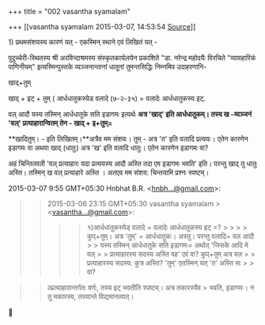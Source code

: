 +++
title = "002 vasantha syamalam"

+++
[[vasantha syamalam	2015-03-07, 14:53:54 [Source](https://groups.google.com/g/samskrita/c/ubXeiOwXQ2Y)]]



1\) प्रथमसंशयस्य कारणं यत् - एकस्मिन् स्थाने एवं लिखितं यत् -

पुदुच्चेरी-स्थितस्य श्री अरविन्दाश्रमस्य संस्कृतकार्यलयेन प्रकाशिते "डा. नरेन्द्र महोदयैः विरचिते "व्यावहारिकं पाणिनीयम्" इत्यस्मिन्पुस्तके व्यञ्जनान्तानां धातूनां तुमन्तसिद्धिः निम्नमिव उदाहरणानि-

खाद्+तुम्

खाद् + इट् + तुम् ( आर्धधातुकस्येड वलादे (७-२-३५) = वलादेः आर्धधातुकस्य इट्.

वल् आदौ यस्य तस्मिन् आर्धधातुके सति इडागमः इत्यर्थः **अत्र 'खाद्' इति आर्धधातुकम्। तस्य ख -व्यञ्जनं 'वल्' प्रत्याहारान्वितम् तेन - खाद् + इ+तुम्=**

**खादितुम्। - इति लिखितम्।**अत्रैव मम संशयः। तुम् - अत्र 'त' इति वलादि प्रत्ययः। एतेन कारणेन इडागमः वा अथवा खाद् (धातुः) अत्र 'ख' इति वलादि धातुः। एतेन कारणेन इडागमः वा?

अहं चिन्तितवती 'वल् प्रत्याहारः यदा प्रत्ययस्य आदौ अस्ति तदा एव इडागमः भवति' इति। परन्तु खाद् तु धातुः अस्ति। तस्मिन् ख वल् प्रत्याहारे अस्ति । अतएव मम संशय: चिन्तयामि प्रश्नः स्पष्टम्।  

2015-03-07 9:55 GMT+05:30 Hnbhat B.R. \<[hnbh...@gmail.com]()\>:  

> 
> > 
> > 
> > 2015-03-06 23:15 GMT+05:30 vasantha syamalam > \<[vasantha...@gmail.com]()\>:  
> > > 
> > > > १)आर्धधातुकस्येड् वलादे =  वलादेः आर्धधातुकस्य इट् =? > > > > 
> > > > कुप्+तुम्। अत्र 'तुम्' = आर्धधातुकः। अस्तु। परन्तु वलादि= वल आदौ > > यस्य तस्मिन् आर्धधातुके सति इडागमः= अर्थात् 'जिसके आदि मे वल् > > प्रत्याहारस्य सदस्य अस्ति वह' एवं वा? कुप्+तुम् अत्र वल > > प्रत्याहारस्य सदस्य: कुत्र अस्ति? 'तुम्' एतस्मिन् यत् 'त' अस्ति सः > > वा?
> > > > 
> > > > 
> > 
> > 
> > 

> 
> > 
> > 
> > 
> > ल्प्रत्याहारान्तर्गतः वर्णः, तस्य इट् भवतीति स्पष्टम्। अत्र तकारस्यैव > भवति, इडागमः। न तु मकारस्य, तस्यान्ते विद्यमानत्वात्।  
> > 
> > 
> > 
> > 



